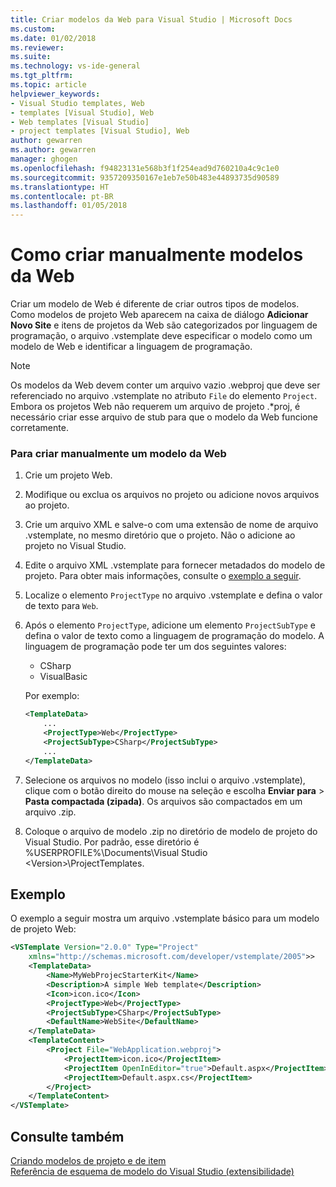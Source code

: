 ```yaml
---
title: Criar modelos da Web para Visual Studio | Microsoft Docs
ms.custom: 
ms.date: 01/02/2018
ms.reviewer: 
ms.suite: 
ms.technology: vs-ide-general
ms.tgt_pltfrm: 
ms.topic: article
helpviewer_keywords:
- Visual Studio templates, Web
- templates [Visual Studio], Web
- Web templates [Visual Studio]
- project templates [Visual Studio], Web
author: gewarren
ms.author: gewarren
manager: ghogen
ms.openlocfilehash: f94823131e568b3f1f254ead9d760210a4c9c1e0
ms.sourcegitcommit: 9357209350167e1eb7e50b483e44893735d90589
ms.translationtype: HT
ms.contentlocale: pt-BR
ms.lasthandoff: 01/05/2018
---
```

# <a name="how-to-manually-create-web-templates"></a>Como criar manualmente modelos da Web

Criar um modelo de Web é diferente de criar outros tipos de modelos. Como modelos de projeto Web aparecem na caixa de diálogo **Adicionar Novo Site** e itens de projetos da Web são categorizados por linguagem de programação, o arquivo .vstemplate deve especificar o modelo como um modelo de Web e identificar a linguagem de programação.

> [!NOTE]
> Os modelos da Web devem conter um arquivo vazio .webproj que deve ser referenciado no arquivo .vstemplate no atributo `File` do elemento `Project`. Embora os projetos Web não requerem um arquivo de projeto .\*proj, é necessário criar esse arquivo de stub para que o modelo da Web funcione corretamente.

### <a name="to-manually-create-a-web-template"></a>Para criar manualmente um modelo da Web

1. Crie um projeto Web.

1. Modifique ou exclua os arquivos no projeto ou adicione novos arquivos ao projeto.

1. Crie um arquivo XML e salve-o com uma extensão de nome de arquivo .vstemplate, no mesmo diretório que o projeto. Não o adicione ao projeto no Visual Studio.

1. Edite o arquivo XML .vstemplate para fornecer metadados do modelo de projeto. Para obter mais informações, consulte o [exemplo a seguir](#example).

1. Localize o elemento `ProjectType` no arquivo .vstemplate e defina o valor de texto para `Web`.

1. Após o elemento `ProjectType`, adicione um elemento `ProjectSubType` e defina o valor de texto como a linguagem de programação do modelo. A linguagem de programação pode ter um dos seguintes valores:

    - CSharp
    - VisualBasic

    Por exemplo:

    ```xml
    <TemplateData>
        ...
        <ProjectType>Web</ProjectType>
        <ProjectSubType>CSharp</ProjectSubType>
        ...
    </TemplateData>
    ```

1. Selecione os arquivos no modelo (isso inclui o arquivo .vstemplate), clique com o botão direito do mouse na seleção e escolha **Enviar para** > **Pasta compactada (zipada)**. Os arquivos são compactados em um arquivo .zip.

1. Coloque o arquivo de modelo .zip no diretório de modelo de projeto do Visual Studio. Por padrão, esse diretório é %USERPROFILE%\Documents\Visual Studio \<Version\>\ProjectTemplates.

## <a name="example"></a>Exemplo

O exemplo a seguir mostra um arquivo .vstemplate básico para um modelo de projeto Web:

```xml
<VSTemplate Version="2.0.0" Type="Project"
    xmlns="http://schemas.microsoft.com/developer/vstemplate/2005">>
    <TemplateData>
        <Name>MyWebProjecStarterKit</Name>
        <Description>A simple Web template</Description>
        <Icon>icon.ico</Icon>
        <ProjectType>Web</ProjectType>
        <ProjectSubType>CSharp</ProjectSubType>
        <DefaultName>WebSite</DefaultName>
    </TemplateData>
    <TemplateContent>
        <Project File="WebApplication.webproj">
            <ProjectItem>icon.ico</ProjectItem>
            <ProjectItem OpenInEditor="true">Default.aspx</ProjectItem>
            <ProjectItem>Default.aspx.cs</ProjectItem>
        </Project>
    </TemplateContent>
</VSTemplate>
```

## <a name="see-also"></a>Consulte também

[Criando modelos de projeto e de item](../ide/creating-project-and-item-templates.md)  
[Referência de esquema de modelo do Visual Studio (extensibilidade)](../extensibility/visual-studio-template-schema-reference.md)